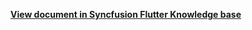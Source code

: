**[View document in Syncfusion Flutter Knowledge base](https://www.syncfusion.com/kb/12070/how-to-add-resources-in-the-flutter-event-calendar-sfcalendar)**

